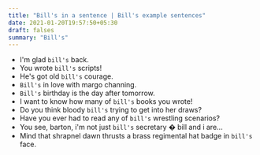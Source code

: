 ```yaml
---
title: "Bill's in a sentence | Bill's example sentences"
date: 2021-01-20T19:57:50+05:30
draft: falses
summary: "Bill's"
---
```

- I'm glad `bill's` back.
- You wrote `bill's` scripts!
- He's got old `bill's` courage.
- `Bill's` in love with margo channing.
- `Bill's` birthday is the day after tomorrow.
- I want to know how many of `bill's` books you wrote!
- Do you think bloody `bill's` trying to get into her draws?
- Have you ever had to read any of `bill's` wrestling scenarios?
- You see, barton, i'm not just `bill's` secretary � bill and i are...
- Mind that shrapnel dawn thrusts a brass regimental hat badge in `bill's` face.
                 
